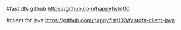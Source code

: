 #fast dfs github 
https://github.com/happyfish100


#client for java 
https://github.com/happyfish100/fastdfs-client-java